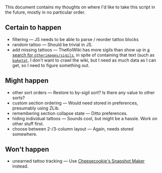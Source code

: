 This document contains my thoughts on where I'd like to take this script in the future, mostly in no particular order.

## Certain to happen

* filtering — JS needs to be able to parse / reorder tattoo blocks
* random tattoo — Should be trivial in JS.
* add missing tattoos — TheKolWiki has more sigils than show up in [a search for `otherimages/sigils`](http://kol.coldfront.net/thekolwiki/index.php?title=Special:Search&limit=500&offset=0&ns6=1&search=otherimages%2Fsigils), in spite of containing that text (such as [`baketat`](http://kol.coldfront.net/thekolwiki/index.php/File:Baketat.gif).  I don't want to crawl the wiki, but I need as much data as I can get, so I need to figure something out.

## Might happen

* other sort orders — Restore to by-sigil sort?  Is there any value to other sorts?
* custom section ordering — Would need stored in preferences, presumably using ZLib.
* remembering section collapse state — Ditto preferences.
* hiding individual tattoos — Sounds cool, but might be a hassle.  Work on other stuff first.
* choose between 2-/3-column layout — Again, needs stored somewhere.

## Won't happen

* unearned tattoo tracking — Use [Cheesecookie's Snapshot Maker](http://forums.kingdomofloathing.com/vb/showthread.php?t=218735) instead.
